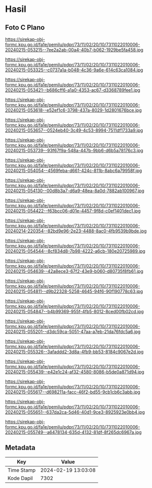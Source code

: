 # Hasil

## Foto C Plano

https://sirekap-obj-formc.kpu.go.id/fa1e/pemilu/pdpr/73/11/02/20/10/7311022010006-20240215-053215--7ee2a2ab-00a4-40b7-b062-1929be5fa458.jpg

https://sirekap-obj-formc.kpu.go.id/fa1e/pemilu/pdpr/73/11/02/20/10/7311022010006-20240215-053325--c0737a1a-b048-4c36-9a6e-614c63ca1084.jpg

https://sirekap-obj-formc.kpu.go.id/fa1e/pemilu/pdpr/73/11/02/20/10/7311022010006-20240215-053421--b686cff6-a1a0-4353-ac67-d3368789fee1.jpg

https://sirekap-obj-formc.kpu.go.id/fa1e/pemilu/pdpr/73/11/02/20/10/7311022010006-20240215-053618--e52ef1c6-3798-437a-8029-1d2801676bce.jpg

https://sirekap-obj-formc.kpu.go.id/fa1e/pemilu/pdpr/73/11/02/20/10/7311022010006-20240215-053657--0524eb40-3c49-4c53-8994-7511df1733a9.jpg

https://sirekap-obj-formc.kpu.go.id/fa1e/pemilu/pdpr/73/11/02/20/10/7311022010006-20240215-053739--93f67f9a-548a-447b-9bb6-d6b5a78176c3.jpg

https://sirekap-obj-formc.kpu.go.id/fa1e/pemilu/pdpr/73/11/02/20/10/7311022010006-20240215-054054--4569feba-d661-424c-811b-8abc6a79958f.jpg

https://sirekap-obj-formc.kpu.go.id/fa1e/pemilu/pdpr/73/11/02/20/10/7311022010006-20240215-054130--00d8b3a7-d6a9-48ea-8a0d-7882ab100967.jpg

https://sirekap-obj-formc.kpu.go.id/fa1e/pemilu/pdpr/73/11/02/20/10/7311022010006-20240215-054422--f63bcc06-d01e-4457-9f8d-c0ef1401dec1.jpg

https://sirekap-obj-formc.kpu.go.id/fa1e/pemilu/pdpr/73/11/02/20/10/7311022010006-20240214-220354--82bd9e96-2e23-4488-8ac0-4fb9539b9bde.jpg

https://sirekap-obj-formc.kpu.go.id/fa1e/pemilu/pdpr/73/11/02/20/10/7311022010006-20240215-054544--8cf834d8-7b98-4222-a6cb-180e20725989.jpg

https://sirekap-obj-formc.kpu.go.id/fa1e/pemilu/pdpr/73/11/02/20/10/7311022010006-20240215-054639--42a8ece3-67f2-43e9-b060-d80735f8fb61.jpg

https://sirekap-obj-formc.kpu.go.id/fa1e/pemilu/pdpr/73/11/02/20/10/7311022010006-20240215-054811--d9b22328-5258-4645-94f6-90f190778c63.jpg

https://sirekap-obj-formc.kpu.go.id/fa1e/pemilu/pdpr/73/11/02/20/10/7311022010006-20240215-054847--b4b99369-955f-4fb5-8012-8ced00fb02cd.jpg

https://sirekap-obj-formc.kpu.go.id/fa1e/pemilu/pdpr/73/11/02/20/10/7311022010006-20240215-055201--d3dc59ca-5051-47aa-a7eb-21da76fdc5a6.jpg

https://sirekap-obj-formc.kpu.go.id/fa1e/pemilu/pdpr/73/11/02/20/10/7311022010006-20240215-055326--3afaddd2-3d8a-4fb9-bb53-8184c9067e2d.jpg

https://sirekap-obj-formc.kpu.go.id/fa1e/pemilu/pdpr/73/11/02/20/10/7311022010006-20240215-055439--e42e1c24-af32-4580-8086-b5de0a871d94.jpg

https://sirekap-obj-formc.kpu.go.id/fa1e/pemilu/pdpr/73/11/02/20/10/7311022010006-20240215-055617--d698211a-facc-46f2-bd55-9cb1cb6c3abb.jpg

https://sirekap-obj-formc.kpu.go.id/fa1e/pemilu/pdpr/73/11/02/20/10/7311022010006-20240215-055651--637da2ca-5d46-40d1-9ce3-8925923e0bb4.jpg

https://sirekap-obj-formc.kpu.go.id/fa1e/pemilu/pdpr/73/11/02/20/10/7311022010006-20240215-055749--a6478134-635d-4132-81df-8f265dc6967a.jpg


## Metadata

| Key        | Value               |
| ---------- | ------------------- |
| Time Stamp | 2024-02-19 13:03:08 |
| Kode Dapil | 7302                |




